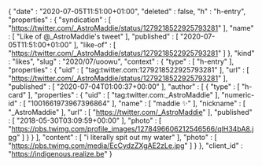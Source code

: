 {
  "date" : "2020-07-05T11:51:00+01:00",
  "deleted" : false,
  "h" : "h-entry",
  "properties" : {
    "syndication" : [ "https://twitter.com/_AstroMaddie/status/1279218522925793281" ],
    "name" : [ "Like of @_AstroMaddie's tweet" ],
    "published" : [ "2020-07-05T11:51:00+01:00" ],
    "like-of" : [ "https://twitter.com/_AstroMaddie/status/1279218522925793281" ]
  },
  "kind" : "likes",
  "slug" : "2020/07/uoowu",
  "context" : {
    "type" : [ "h-entry" ],
    "properties" : {
      "uid" : [ "tag:twitter.com:1279218522925793281" ],
      "url" : [ "https://twitter.com/_AstroMaddie/status/1279218522925793281" ],
      "published" : [ "2020-07-04T01:00:37+00:00" ],
      "author" : [ {
        "type" : [ "h-card" ],
        "properties" : {
          "uid" : [ "tag:twitter.com:_AstroMaddie" ],
          "numeric-id" : [ "1001661973967396864" ],
          "name" : [ "maddie ✨" ],
          "nickname" : [ "_AstroMaddie" ],
          "url" : [ "https://twitter.com/_AstroMaddie" ],
          "published" : [ "2018-05-30T03:09:59+00:00" ],
          "photo" : [ "https://pbs.twimg.com/profile_images/1278496606212546566/qlH34bA8.jpg" ]
        }
      } ],
      "content" : [ "i literally spit out my water" ],
      "photo" : [ "https://pbs.twimg.com/media/EcCydzZXgAE2zLe.jpg" ]
    }
  },
  "client_id" : "https://indigenous.realize.be"
}
